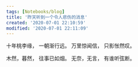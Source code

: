 ```yaml
---
tags: [Notebooks/blog]
title: '昨天听到一个令人悲伤的消息'
created: '2020-07-01 22:10:59'
modified: '2020-07-01 22:11:09'
---
```


十年桃李缘，
一朝渐行远。
万里惊闻信，
只影怅然叹。

木然，暮然，
往事已如烟。
无奈，无言，
有谁听弦断。